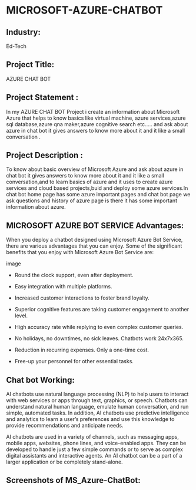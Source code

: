 # MICROSOFT-AZURE-CHATBOT 
## Industry:
Ed-Tech
## Project Title:
AZURE CHAT BOT 
## Project Statement :
In my AZURE CHAT BOT Project i create an information about Microsoft Azure that helps to know basics like virtual machine, azure services,azure sql database,azure qna maker,azure cognitive search etc..... and ask about azure in chat bot it gives answers to know more about it and it like a small conversation .
## Project Description :
To know about basic overview of Microsoft Azure and ask about azure in chat bot it gives answers to know more about it and it like a small conversation,and to learn basics of azure and it uses to create azure services and cloud based projects,buid and deploy some azure services.In chat bot home page has some azure important pages and chat bot page we ask questions and history of azure page is there it has some important information about azure.
## MICROSOFT AZURE BOT SERVICE Advantages:

When you deploy a chatbot designed using Microsoft Azure Bot Service, there are various advantages that you can enjoy. Some of the significant benefits that you enjoy with Microsoft Azure Bot Service are:

image
- Round the clock support, even after deployment.

- Easy integration with multiple platforms.

- Increased customer interactions to foster brand loyalty.

- Superior cognitive features are taking customer engagement to another level.

- High accuracy rate while replying to even complex customer queries.

- No holidays, no downtimes, no sick leaves. Chatbots work 24x7x365.


- Reduction in recurring expenses. Only a one-time cost.

- Free-up your personnel for other essential tasks.
## Chat bot Working:
AI chatbots use natural language processing (NLP) to help users to interact with web services or apps through text, graphics, or speech. Chatbots can understand natural human language, emulate human conversation, and run simple, automated tasks. In addition, AI chatbots use predictive intelligence and analytics to learn a user’s preferences and use this knowledge to provide recommendations and anticipate needs.

AI chatbots are used in a variety of channels, such as messaging apps, mobile apps, websites, phone lines, and voice-enabled apps. They can be developed to handle just a few simple commands or to serve as complex digital assistants and interactive agents. An AI chatbot can be a part of a larger application or be completely stand-alone.
## Screenshots of MS_Azure-ChatBot:

  
